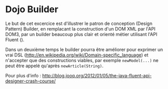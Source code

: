 Dojo Builder
============

Le but de cet excercice est d'illustrer le patron de conception (Design Pattern) Builder,
en remplacant la construction d'un DOM XML par l'API DOM3, par un builder beaucoup
plus clair et orienté métier utilisant l'API Fluent ().

Dans un deuxième temps le builder pourra être améliorer pour exprimer un vrai DSL
(http://en.wikipedia.org/wiki/Domain-specific_language) et n'accepter que des constructions
viables, par exemple `newModel(...)` ne peut être appelé qu'après `newArticle(String)`.

Pour plus d'info :
http://blog.jooq.org/2012/01/05/the-java-fluent-api-designer-crash-course/
